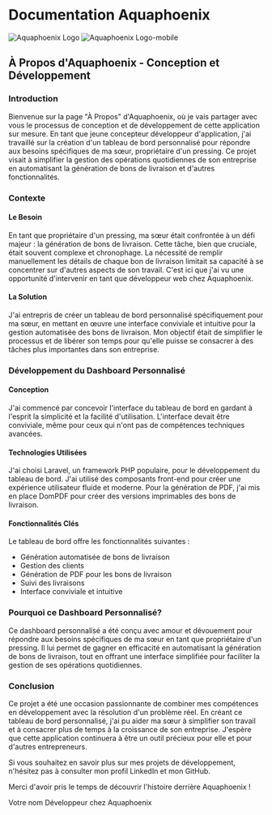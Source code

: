 # Documentation Aquaphoenix

![Aquaphoenix Logo](https://firebasestorage.googleapis.com/v0/b/aquaphoenix-doc.appspot.com/o/project-3.png?alt=media&token=1db83278-e7d7-496d-8e89-e1b717249275)
![Aquaphoenix Logo-mobile](gs://aquaphoenix-doc.appspot.com/project-1-mobile.png)

## À Propos d'Aquaphoenix - Conception et Développement

### Introduction

Bienvenue sur la page "À Propos" d'Aquaphoenix, où je vais partager avec vous le processus de conception et de développement de cette application sur mesure. En tant que jeune concepteur développeur d'application, j'ai travaillé sur la création d'un tableau de bord personnalisé pour répondre aux besoins spécifiques de ma sœur, propriétaire d'un pressing. Ce projet visait à simplifier la gestion des opérations quotidiennes de son entreprise en automatisant la génération de bons de livraison et d'autres fonctionnalités.

### Contexte

#### Le Besoin

En tant que propriétaire d'un pressing, ma sœur était confrontée à un défi majeur : la génération de bons de livraison. Cette tâche, bien que cruciale, était souvent complexe et chronophage. La nécessité de remplir manuellement les détails de chaque bon de livraison limitait sa capacité à se concentrer sur d'autres aspects de son travail. C'est ici que j'ai vu une opportunité d'intervenir en tant que développeur web chez Aquaphoenix.

#### La Solution

J'ai entrepris de créer un tableau de bord personnalisé spécifiquement pour ma sœur, en mettant en œuvre une interface conviviale et intuitive pour la gestion automatisée des bons de livraison. Mon objectif était de simplifier le processus et de libérer son temps pour qu'elle puisse se consacrer à des tâches plus importantes dans son entreprise.

### Développement du Dashboard Personnalisé

#### Conception

J'ai commencé par concevoir l'interface du tableau de bord en gardant à l'esprit la simplicité et la facilité d'utilisation. L'interface devait être conviviale, même pour ceux qui n'ont pas de compétences techniques avancées.

#### Technologies Utilisées

J'ai choisi Laravel, un framework PHP populaire, pour le développement du tableau de bord. J'ai utilisé des composants front-end pour créer une expérience utilisateur fluide et moderne. Pour la génération de PDF, j'ai mis en place DomPDF pour créer des versions imprimables des bons de livraison.

#### Fonctionnalités Clés

Le tableau de bord offre les fonctionnalités suivantes :

- Génération automatisée de bons de livraison
- Gestion des clients
- Génération de PDF pour les bons de livraison
- Suivi des livraisons
- Interface conviviale et intuitive

### Pourquoi ce Dashboard Personnalisé?

Ce dashboard personnalisé a été conçu avec amour et dévouement pour répondre aux besoins spécifiques de ma sœur en tant que propriétaire d'un pressing. Il lui permet de gagner en efficacité en automatisant la génération de bons de livraison, tout en offrant une interface simplifiée pour faciliter la gestion de ses opérations quotidiennes.

### Conclusion

Ce projet a été une occasion passionnante de combiner mes compétences en développement avec la résolution d'un problème réel. En créant ce tableau de bord personnalisé, j'ai pu aider ma sœur à simplifier son travail et à consacrer plus de temps à la croissance de son entreprise. J'espère que cette application continuera à être un outil précieux pour elle et pour d'autres entrepreneurs.

Si vous souhaitez en savoir plus sur mes projets de développement, n'hésitez pas à consulter mon profil LinkedIn et mon GitHub.

Merci d'avoir pris le temps de découvrir l'histoire derrière Aquaphoenix !

Votre nom
Développeur chez Aquaphoenix
